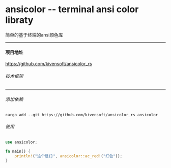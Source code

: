 # ansicolor -- terminal ansi color libraty
简单的基于终端的ansi颜色库

---
#### 项目地址
<https://github.com/kivensoft/ansicolor_rs>

###### 技术框架

---
###### 添加依赖
`cargo add --git https://github.com/kivensoft/ansicolor_rs ansicolor`
###### 使用
```rust
use ansicolor;

fn main() {
	println!("这个是{}", ansicolor::ac_red!("红色"));
}
```
